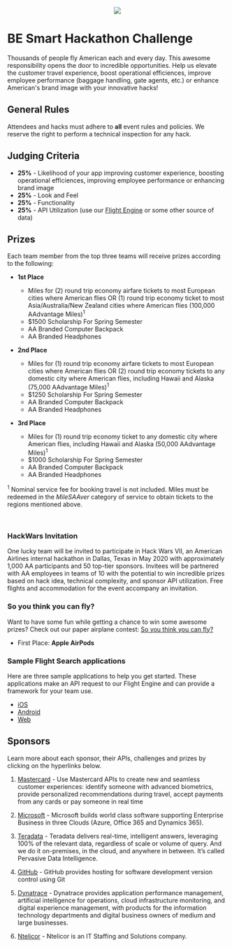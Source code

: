 <p align="center">
<img src ="https://www.aa.com/content/images/chrome/rebrand/aa-logo.png">
</p>

# BE Smart Hackathon Challenge
Thousands of people fly American each and every day. This awesome responsibility opens the door to incredible opportunities. Help us elevate the customer travel experience, boost operational efficiences, improve employee performance (baggage handling, gate agents, etc.) or enhance American's brand image with your innovative hacks!

## General Rules
Attendees and hacks must adhere to **all** event rules and policies. We reserve the right to perform a technical inspection for any hack.

## Judging Criteria
* **25%** - Likelihood of your app improving customer experience, boosting operational efficiences, improving employee performance or enhancing brand image
* **25%** - Look and Feel
* **25%** - Functionality
* **25%**  - API Utilization (use our [ Flight Engine](../) or some other source of data)

## Prizes
Each team member from the top three teams will receive prizes according to the following:

* **1st Place** 
    - Miles for (2) round trip economy airfare tickets to most European cities where American flies OR (1) round trip economy ticket to most Asia/Australia/New Zealand cities where American flies (100,000 AAdvantage Miles)<sup>1</sup>
    - $1500 Scholarship For Spring Semester
    - AA Branded Computer Backpack
    - AA Branded Headphones


* **2nd Place** 
    - Miles for (1) round trip economy airfare tickets to most European cities where American flies OR (2) round trip economy tickets to any domestic city where American flies, including Hawaii and Alaska (75,000 AAdvantage Miles)<sup>1</sup>
    - $1250 Scholarship For Spring Semester
    - AA Branded Computer Backpack
    - AA Branded Headphones

* **3rd Place** 
    - Miles for (1) round trip economy ticket to any domestic city where American flies, including Hawaii and Alaska (50,000 AAdvantage Miles)<sup>1</sup>
    - $1000 Scholarship For Spring Semester
    - AA Branded Computer Backpack
    - AA Branded Headphones

<sup>1</sup> Nominal service fee for booking travel is not included. Miles must be redeemed in the *MileSAAver* category of service to obtain tickets to the regions mentioned above.

<br/>

### HackWars Invitation
One lucky team will be invited to participate in Hack Wars VII, an American Airlines internal hackathon in Dallas, Texas in May 2020 with approximately 1,000 AA participants and 50 top-tier sponsors. Invitees will be partnered with AA employees in teams of 10 with the potential to win incredible prizes based on hack idea, technical complexity, and sponsor API utilization. Free flights and accommodation for the event accompany an invitation.

### So you think you can fly?
Want to have some fun while getting a chance to win some awesome prizes? Check out our paper airplane contest: [So you think you can fly?](So-You-Think-You-Can-Fly%3F-✈%EF%B8%8F)

- First Place: **Apple AirPods**

### Sample Flight Search applications

Here are three sample applications to help you get started. These applications make an API request to our Flight Engine and can provide a framework for your team use.


- [iOS](https://github.com/carolinenakaye/BE-Smart-Hack/tree/master/flight-search-ios) 
- [Android](https://github.com/carolinenakaye/BE-Smart-Hack/tree/master/flight-search-android)
- [Web](https://github.com/carolinenakaye/BE-Smart-Hack/tree/master/flight-search-web)

## Sponsors
Learn more about each sponsor, their APIs, challenges and prizes by clicking on the hyperlinks below.


1. [Mastercard](https://github.com/carolinenakaye/BE-Smart-Hack/blob/master/Sponsors/Mastercard.md) - Use Mastercard APIs to create new and seamless customer experiences: identify someone with advanced biometrics, provide personalized recommendations during travel, accept payments from any cards or pay someone in real time

2. [Microsoft](https://github.com/carolinenakaye/BE-Smart-Hack/blob/master/Sponsors/Microsoft.md) - Microsoft builds world class software supporting Enterprise Business in three Clouds (Azure, Office 365 and Dynamics 365). 


3. [Teradata](https://github.com/carolinenakaye/BE-Smart-Hack/blob/master/Sponsors/Teradata.md) - Teradata delivers real-time, intelligent answers, leveraging 100% of the relevant data, regardless of scale or volume of query. And we do it on-premises, in the cloud, and anywhere in between. It’s called Pervasive Data Intelligence.


4. [GitHub](https://github.com/carolinenakaye/BE-Smart-Hack/blob/master/Sponsors/GitHub.md) - GitHub provides hosting for software development version control using Git


5. [Dynatrace](https://github.com/carolinenakaye/BE-Smart-Hack/blob/master/Sponsors/Dyantrace.pdf) - Dynatrace provides application performance management, artificial intelligence for operations, cloud infrastructure monitoring, and digital experience management, with products for the information technology departments and digital business owners of medium and large businesses.

6. [Ntelicor](https://ntelicor.com) - Ntelicor is an IT Staffing and Solutions company.

